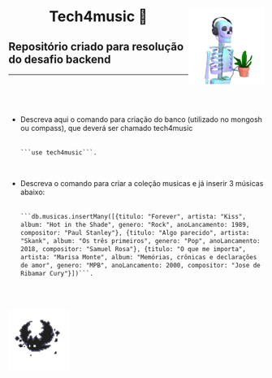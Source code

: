 <h1 align="center"> Tech4music 🎵<img src="./.banner/skeleton.gif" height="150px" align="right"></h1>


<h2 align="left">Repositório criado para resolução <br>do desafio backend</h2>

---

<br>
<br>
<br>

<ul>
    <li>Descreva aqui o comando para criação do banco (utilizado no mongosh ou
compass), que deverá ser chamado tech4music</li>

<br>

    ```use tech4music```.
</ul>

<br>

<ul>
    <li>Descreva o comando para criar a coleção musicas e já inserir 3 músicas abaixo:</li>

<br>

    ```db.musicas.insertMany([{titulo: "Forever", artista: "Kiss", album: "Hot in the Shade", genero: "Rock", anoLancamento: 1989, compositor: "Paul Stanley"}, {titulo: "Algo parecido", artista: "Skank", album: "Os três primeiros", genero: "Pop", anoLancamento: 2018, compositor: "Samuel Rosa"}, {titulo: "O que me importa", artista: "Marisa Monte", album: "Memórias, crônicas e declarações de amor", genero: "MPB", anoLancamento: 2000, compositor: "Jose de Ribamar Cury"}])```.
</ul>

<br>
<br>
<br>
<img src="./.banner/zobat.gif" height="120px">
